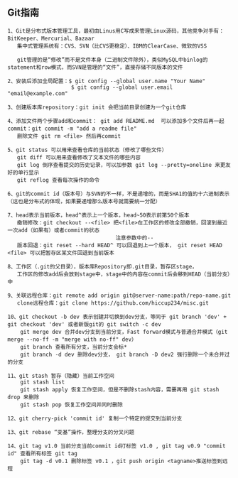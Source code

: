 
## Git指南

    1、Git是分布式版本管理工具，最初由Linus用C写成来管理Linux源码，其他竞争对手有：BitKeeper、Mercurial、Bazaar
       集中式管理系统有：CVS、SVN（比CVS更稳定）、IBM的ClearCase、微软的VSS
       
       git管理的是“修改”而不是文件本身（二进制文件除外），类似MySQL中binlog的statement和row模式，而SVN是管理的“文件”，直接存储不同版本的文件
       
    2、安装后添加全局配置：$ git config --global user.name "Your Name"
                        $ git config --global user.email "email@example.com"
                        
    3、创建版本库repository：git init 会把当前目录创建为一个git仓库
    
    4、添加文件两个步骤add和commit： git add README.md  可以添加多个文件后再一起commit：git commit -m "add a readme file"
       删除文件 git rm <file> 然后再commit

    5、git status 可以用来查看仓库的当前状态（修改了哪些文件）
       git diff 可以用来查看修改了文本文件的哪些内容
       git log 倒序查看提交的历史记录，可以加参数 git log --pretty=oneline 来更友好的单行显示
       git reflog 查看每次操作的命令
       
    6、git的commit id（版本号）与SVN的不一样，不是递增的，而是SHA1的值的十六进制表示（这也是分布式的体现，如果要递增那么版本号就需要统一分配）
    
    7、head表示当前版本，head^表示上一个版本，head~50表示前第50个版本
       撤销修改：git checkout --<file> 把<file>在工作区的修改全部撤销，回滚到最近一次add（如果有）或者commit的状态
                                      注意参数中的--
       版本回退：git reset --hard HEAD^ 可以回退到上一个版本， git reset HEAD <file> 可以把暂存区某文件回退到当前版本
       
    8、工作区（.git的父目录），版本库Repository即.git目录，暂存区stage，
       工作区的修改add后会放到stage中，stage中的内容在commit后会移到HEAD（当前分支）中
       
    9、关联远程仓库：git remote add origin git@server-name:path/repo-name.git
       clone远程仓库：git clone https://github.com/hiccup234/misc.git
       
    10、git checkout -b dev 表示创建并切换到dev分支，等同于 git branch 'dev' + git checkout 'dev' 或者新版git的 git switch -c dev
        git merge dev 合并dev分支到当前分支，Fast forward模式与普通合并模式（git merge --no-ff -m "merge with no-ff" dev）
        git branch 查看所有分支，当前分支会标*
        git branch -d dev 删除dev分支， git branch -D dev2 强行删除一个未合并过的分支
        
    11、git stash 暂存（隐藏）当前工作空间
        git stash list
        git stash apply 恢复工作空间，但是不删除stash内容，需要再用 git stash drop 来删除
        git stash pop 恢复工作空间并同时删除
        
    12、git cherry-pick 'commit id' 复制一个特定的提交到当前分支
    
    13、git rebase “变基”操作，整理分支的分叉问题
    
    14、git tag v1.0 当前分支当前commit id打标签 v1.0 , git tag v0.9 "commit id" 查看所有标签 git tag
        git tag -d v0.1 删除标签 v0.1 ，git push origin <tagname>推送标签到远程
    